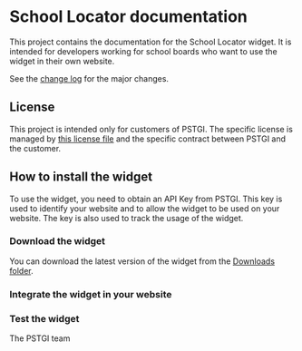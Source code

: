 # School Locator documentation

This project contains the documentation for the School Locator widget. It is intended for 
developers working for school boards who want to use the widget in their own website.

See the [change log](CHANGELOG.md) for the major changes.

## License

This project is intended only for customers of PSTGI. The specific license is managed 
by [this license file](LICENSE.md) and the specific contract between PSTGI and the customer.

## How to install the widget

To use the widget, you need to obtain an API Key from PSTGI. This key is used to identify
your website and to allow the widget to be used on your website. The key is also used to
track the usage of the widget.

### Download the widget

You can download the latest version of the widget from the [Downloads folder](.\Downloads).

### Integrate the widget in your website


### Test the widget





The PSTGI team
